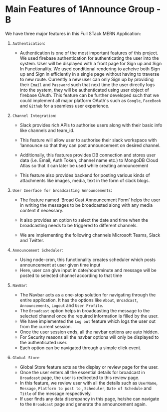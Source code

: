 # Main Features of 1Announce Group - B

We have three major features in this Full STack MERN Application:

1. `Authentication`:

    * Authentication is one of the most important features of this project. We used firebase authentication for
      authenticating the user into the system. User will be displayed with a front page for Sign up and Sign In
      Functionality. We used conditional rendering to acheive both Sign up and Sign in efficiently in a single page
      without having to traverse to new route. Currently a new user can only Sign up by providing their `Email`
      and `Password` such that next time the user directly logs into the system, they will be authenticated using user
      object of firebase OAuth. This feature can be further developed such that we could implement all major platform
      OAuth's such as `Google`, `FaceBook` and `Github` for a seamless user experience.


2. `Channel Integration`:

    * Slack provides rich APIs to authorise users along with their basic info like channels and team_id.

    * This feature will allow user to authorise their slack workspace with 1announce so that they can post announcement
      on desired channel.

    * Additionally, this features provides DB connection and stores user data (i.e. Email, Auth Token, channel name
      etc.) to MongoDB Cloud Atlas so that it can later be used while creating announcement

    * This feature also provides backend for posting various kinds of attachments like images, media, text in the form
      of slack blogs.


3. `User Inerface for broadcasting Announcements`:

    * The feature named ‘Broad Cast Announcement Form’ helps the user in writing the messages to be broadcasted along
      with any media content if necessary.

    * It also provides an option to select the date and time when the broadcasting needs to be triggered to different
      channels.

    * We are implementing the following channels Microsoft Teams, Slack and Twitter.


4. `Announcement Scheduler`:

    * Using node-cron, this functionality creates scheduler which posts announcement at user given time input
    * Here, user can give input in date/hour/minute and message will be posted to selected channel according to that
      time


5. `NavBar`:

    * The Navbar acts as a one-stop solution for navigating through the entire application. It has the options
      like `About`, `Broadcast`, `Announcements`, `Logout` and `User Profile`.
    * The `Broadcast` option helps in broadcasting the message to the selected channel once the required information is
      filled by the user.
    * We have implemented the `Log out` feature which logs the user out from the current session.
    * Once the user session ends, all the navbar options are auto hidden.
    * For Security reasons all the navbar options will only be displayed to the authenticated user.
    * Each option can be navigated through a simple click event.


6. `Global Store`
    * Global Store feature acts as the display or review page for the user.
    * Once the user enters all the essential details for broadcast in `Broadcast` page, the user is redirected to this
      review page.
    * In this feature, we review user with all the details such as `UserName`, `Message`, `Platform to post to`
      , `Scheduler`, `Date of Schedule` and `Title` of the message respectively.
    * If user finds any data discrepancy in this page, he/she can navigate to the `Broadcast` page and generate the
      announcement again.
